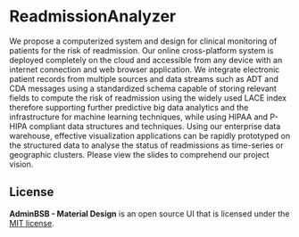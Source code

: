 ReadmissionAnalyzer
=======================
We propose a computerized system and design for clinical monitoring of patients for the risk of readmission. Our online cross-platform system is deployed completely on the cloud and accessible from any device with an internet connection and web browser application. We integrate electronic patient records from multiple sources and data streams such as ADT and CDA messages using a standardized schema capable of storing relevant fields to compute the risk of readmission using the widely used LACE index therefore
supporting further predictive big data analytics and the infrastructure for machine learning techniques, while using HIPAA and P-HIPA compliant data structures and techniques. Using our enterprise data warehouse, effective visualization applications can be rapidly prototyped on the structured data to analyse the status of readmissions as time-series or geographic clusters. Please view the slides to comprehend our project vision.


License
----------
**AdminBSB - Material Design** is an open source UI that is licensed under the [MIT license](http://opensource.org/licenses/MIT).
